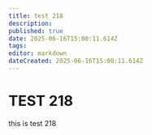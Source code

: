 ```yaml
---
title: test 218
description: 
published: true
date: 2025-06-16T15:00:11.614Z
tags: 
editor: markdown
dateCreated: 2025-06-16T15:00:11.614Z
---
```


# TEST 218
this is test 218
